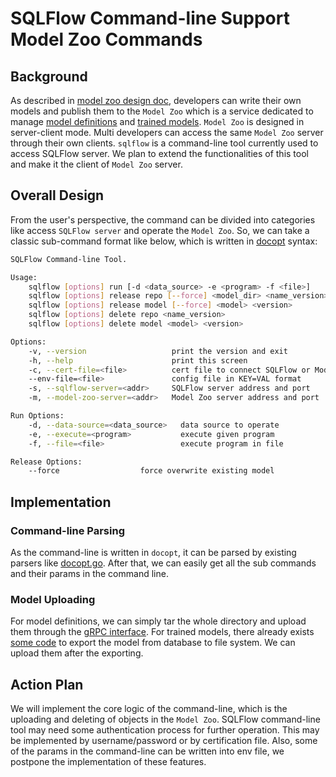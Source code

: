 # SQLFlow Command-line Support Model Zoo Commands

## Background

As described in [model zoo design doc](contribute_models_new.md), developers can write their own models and publish them to the `Model Zoo` which is a service dedicated to manage [model definitions](https://github.com/sql-machine-learning/sqlflow/blob/develop/doc/design/model_zoo.md#concepts) and [trained models](https://github.com/sql-machine-learning/sqlflow/blob/develop/doc/design/model_zoo.md#concepts). `Model Zoo` is designed in server-client mode. Multi developers can access the same `Model Zoo` server through their own clients. `sqlflow` is a command-line tool currently used to access SQLFlow server. We plan to extend the functionalities of this tool and make it the client of `Model Zoo` server.

## Overall Design
From the user's perspective, the command can be divided into categories like access `SQLFlow server` and operate the `Model Zoo`. So, we can take a classic sub-command format like below, which is written in [docopt](http://docopt.org/) syntax:
```bash
SQLFlow Command-line Tool.

Usage:
    sqlflow [options] run [-d <data_source> -e <program> -f <file>]
    sqlflow [options] release repo [--force] <model_dir> <name_version>
    sqlflow [options] release model [--force] <model> <version>
    sqlflow [options] delete repo <name_version>
    sqlflow [options] delete model <model> <version>

Options:
    -v, --version                   print the version and exit
    -h, --help                      print this screen
    -c, --cert-file=<file>          cert file to connect SQLFlow or Model Zoo server
    --env-file=<file>               config file in KEY=VAL format
    -s, --sqlflow-server=<addr>     SQLFlow server address and port
    -m, --model-zoo-server=<addr>   Model Zoo server address and port

Run Options:
    -d, --data-source=<data_source>   data source to operate
    -e, --execute=<program>           execute given program
    -f, --file=<file>                 execute program in file

Release Options:
    --force                  force overwrite existing model

```
## Implementation

### Command-line Parsing
As the command-line is written in `docopt`, it can be parsed by existing parsers like [docopt.go](https://github.com/docopt/docopt.go). After that, we can easily get all the sub commands and their params in the command line.

### Model Uploading
For model definitions, we can simply tar the whole directory and upload them through the [gRPC interface](https://github.com/sql-machine-learning/sqlflow/blob/14d6a28be13418bec8a17091a0db22b5c76a1fc2/pkg/proto/modelzooserver.proto#L91). For trained models, there already exists [some code](https://github.com/sql-machine-learning/sqlflow/blob/14d6a28be13418bec8a17091a0db22b5c76a1fc2/pkg/model/model.go#L77) to export the model from database to file system. We can upload them after the exporting.

## Action Plan
We will implement the core logic of the command-line, which is the uploading and deleting of objects in the `Model Zoo`.
SQLFlow command-line tool may need some authentication process for further operation. This may be implemented by username/password or by certification file. Also, some of the params in the command-line can be written into env file, we postpone the implementation of these features.